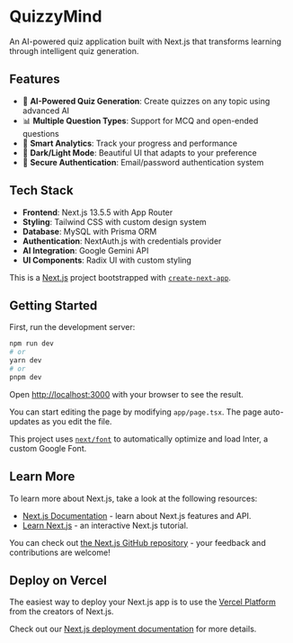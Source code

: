 # QuizzyMind

An AI-powered quiz application built with Next.js that transforms learning through intelligent quiz generation.

## Features

- 🧠 **AI-Powered Quiz Generation**: Create quizzes on any topic using advanced AI
- 📊 **Multiple Question Types**: Support for MCQ and open-ended questions
- 🎯 **Smart Analytics**: Track your progress and performance
- 🌙 **Dark/Light Mode**: Beautiful UI that adapts to your preference
- 🔐 **Secure Authentication**: Email/password authentication system

## Tech Stack

- **Frontend**: Next.js 13.5.5 with App Router
- **Styling**: Tailwind CSS with custom design system
- **Database**: MySQL with Prisma ORM
- **Authentication**: NextAuth.js with credentials provider
- **AI Integration**: Google Gemini API
- **UI Components**: Radix UI with custom styling

This is a [Next.js](https://nextjs.org/) project bootstrapped with [`create-next-app`](https://github.com/vercel/next.js/tree/canary/packages/create-next-app).

## Getting Started

First, run the development server:

```bash
npm run dev
# or
yarn dev
# or
pnpm dev
```

Open [http://localhost:3000](http://localhost:3000) with your browser to see the result.

You can start editing the page by modifying `app/page.tsx`. The page auto-updates as you edit the file.

This project uses [`next/font`](https://nextjs.org/docs/basic-features/font-optimization) to automatically optimize and load Inter, a custom Google Font.

## Learn More

To learn more about Next.js, take a look at the following resources:

- [Next.js Documentation](https://nextjs.org/docs) - learn about Next.js features and API.
- [Learn Next.js](https://nextjs.org/learn) - an interactive Next.js tutorial.

You can check out [the Next.js GitHub repository](https://github.com/vercel/next.js/) - your feedback and contributions are welcome!

## Deploy on Vercel

The easiest way to deploy your Next.js app is to use the [Vercel Platform](https://vercel.com/new?utm_medium=default-template&filter=next.js&utm_source=create-next-app&utm_campaign=create-next-app-readme) from the creators of Next.js.

Check out our [Next.js deployment documentation](https://nextjs.org/docs/deployment) for more details.
